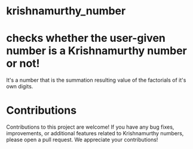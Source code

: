 # krishnamurthy_number
# checks whether the user-given number is a Krishnamurthy number or not!
It's a number that is the summation resulting value of the factorials of it's own digits.
# Contributions
Contributions to this project are welcome! If you have any bug fixes, improvements, or additional features related to Krishnamurthy numbers, please open a pull request. We appreciate your contributions!

